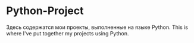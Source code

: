 # Python-Project
Здесь содержатся мои проекты, выполненные на языке Python. This is where I've put together my projects using Python.


